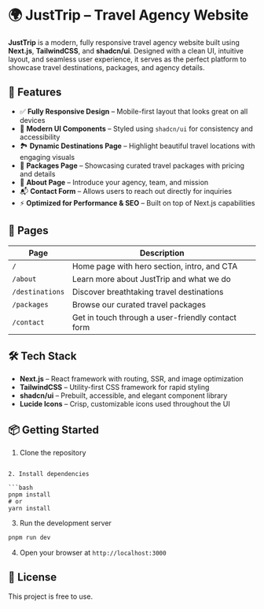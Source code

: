 # 🌍 JustTrip – Travel Agency Website

**JustTrip** is a modern, fully responsive travel agency website built using **Next.js**, **TailwindCSS**, and **shadcn/ui**. Designed with a clean UI, intuitive layout, and seamless user experience, it serves as the perfect platform to showcase travel destinations, packages, and agency details.

## 🚀 Features

- ✅ **Fully Responsive Design** – Mobile-first layout that looks great on all devices
- 🎨 **Modern UI Components** – Styled using `shadcn/ui` for consistency and accessibility
- 🏞️ **Dynamic Destinations Page** – Highlight beautiful travel locations with engaging visuals
- 💼 **Packages Page** – Showcasing curated travel packages with pricing and details
- 🧭 **About Page** – Introduce your agency, team, and mission
- 📬 **Contact Form** – Allows users to reach out directly for inquiries
- ⚡ **Optimized for Performance & SEO** – Built on top of Next.js capabilities

## 📁 Pages

| Page            | Description                                       |
| --------------- | ------------------------------------------------- |
| `/`             | Home page with hero section, intro, and CTA       |
| `/about`        | Learn more about JustTrip and what we do          |
| `/destinations` | Discover breathtaking travel destinations         |
| `/packages`     | Browse our curated travel packages                |
| `/contact`      | Get in touch through a user-friendly contact form |

## 🛠️ Tech Stack

- **Next.js** – React framework with routing, SSR, and image optimization
- **TailwindCSS** – Utility-first CSS framework for rapid styling
- **shadcn/ui** – Prebuilt, accessible, and elegant component library
- **Lucide Icons** – Crisp, customizable icons used throughout the UI

## 📦 Getting Started

1. Clone the repository


```

2. Install dependencies

```bash
pnpm install
# or
yarn install
```

3. Run the development server

```bash
pnpm run dev
```

4. Open your browser at `http://localhost:3000`

## 📄 License

This project is free to use.

